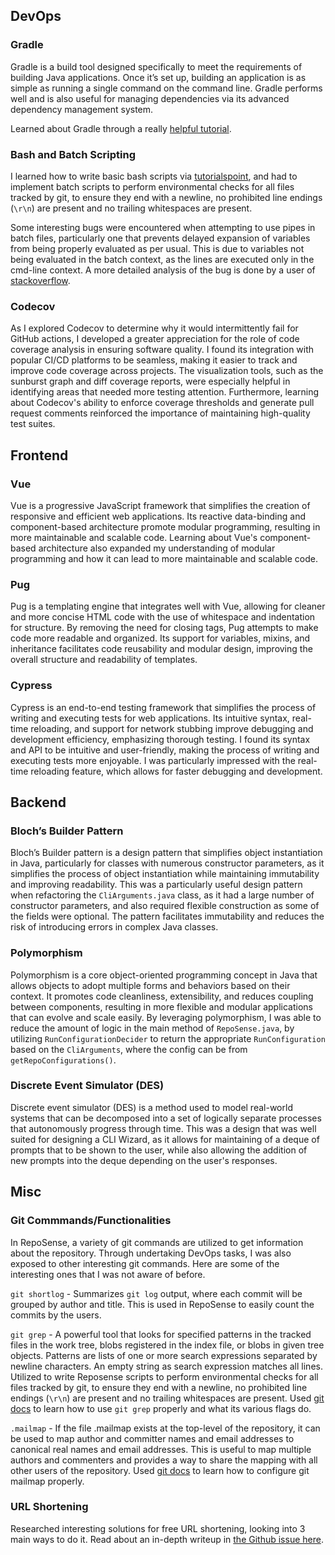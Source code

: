 <!--
	List the aspects you learned, and the resources you used to learn them, and a brief summary of each resource.
-->

## DevOps

### Gradle

Gradle is a build tool designed specifically to meet the requirements of building Java applications. Once it’s set up, building an application is as simple as running a single command on the command line. Gradle performs well and is also useful for managing dependencies via its advanced dependency management system.

Learned about Gradle through a really [helpful tutorial](https://tomgregory.com/gradle-tutorial-for-complete-beginners/).

### Bash and Batch Scripting

I learned how to write basic bash scripts via [tutorialspoint](https://www.tutorialspoint.com/batch_script/index.htm), and had to implement batch scripts to perform environmental checks for all files tracked by git, to ensure they end with a newline, no prohibited line endings (`\r\n`) are present and no trailing whitespaces are present.

Some interesting bugs were encountered when attempting to use pipes in batch files, particularly one that prevents delayed expansion of variables from being properly evaluated as per usual. This is due to variables not being evaluated in the batch context, as the lines are executed only in the cmd-line context. A more detailed analysis of the bug is done by a user of [stackoverflow](https://stackoverflow.com/questions/8192318/why-does-delayed-expansion-fail-when-inside-a-piped-block-of-code).

### Codecov

As I explored Codecov to determine why it would intermittently fail for GitHub actions, I developed a greater appreciation for the role of code coverage analysis in ensuring software quality. I found its integration with popular CI/CD platforms to be seamless, making it easier to track and improve code coverage across projects. The visualization tools, such as the sunburst graph and diff coverage reports, were especially helpful in identifying areas that needed more testing attention. Furthermore, learning about Codecov's ability to enforce coverage thresholds and generate pull request comments reinforced the importance of maintaining high-quality test suites.

## Frontend

### Vue

Vue is a progressive JavaScript framework that simplifies the creation of responsive and efficient web applications. Its reactive data-binding and component-based architecture promote modular programming, resulting in more maintainable and scalable code. Learning about Vue's component-based architecture also expanded my understanding of modular programming and how it can lead to more maintainable and scalable code.

### Pug

Pug is a templating engine that integrates well with Vue, allowing for cleaner and more concise HTML code with the use of whitespace and indentation for structure. By removing the need for closing tags, Pug attempts to make code more readable and organized. Its support for variables, mixins, and inheritance facilitates code reusability and modular design, improving the overall structure and readability of templates.

### Cypress

Cypress is an end-to-end testing framework that simplifies the process of writing and executing tests for web applications. Its intuitive syntax, real-time reloading, and support for network stubbing improve debugging and development efficiency, emphasizing thorough testing. I found its syntax and API to be intuitive and user-friendly, making the process of writing and executing tests more enjoyable. I was particularly impressed with the real-time reloading feature, which allows for faster debugging and development.

## Backend

### Bloch’s Builder Pattern

Bloch’s Builder pattern is a design pattern that simplifies object instantiation in Java, particularly for classes with numerous constructor parameters, as it simplifies the process of object instantiation while maintaining immutability and improving readability. This was a particularly useful design pattern when refactoring the `CliArguments.java` class, as it had a large number of constructor parameters, and also required flexible construction as some of the fields were optional. The pattern facilitates immutability and reduces the risk of introducing errors in complex Java classes.

### Polymorphism

Polymorphism is a core object-oriented programming concept in Java that allows objects to adopt multiple forms and behaviors based on their context. It promotes code cleanliness, extensibility, and reduces coupling between components, resulting in more flexible and modular applications that can evolve and scale easily. By leveraging polymorphism, I was able to reduce the amount of logic in the main method of `RepoSense.java`, by utilizing `RunConfigurationDecider` to return the appropriate `RunConfiguration` based on the `CliArguments`, where the config can be from `getRepoConfigurations()`.

### Discrete Event Simulator (DES)

Discrete event simulator (DES) is a method used to model real-world systems that can be decomposed into a set of logically separate processes that autonomously progress through time. This was a design that was well suited for designing a CLI Wizard, as it allows for maintaining of a deque of prompts that to be shown to the user, while also allowing the addition of new prompts into the deque depending on the user's responses.

## Misc

### Git Commmands/Functionalities

In RepoSense, a variety of git commands are utilized to get information about the repository. Through undertaking DevOps tasks, I was also exposed to other interesting git commands. Here are some of the interesting ones that I was not aware of before.

`git shortlog` - Summarizes `git log` output, where each commit will be grouped by author and title. This is used in RepoSense to easily count the commits by the users.

`git grep` - A powerful tool that looks for specified patterns in the tracked files in the work tree, blobs registered in the index file, or blobs in given tree objects. Patterns are lists of one or more search expressions separated by newline characters. An empty string as search expression matches all lines. Utilized to write Reposense scripts to perform environmental checks for all files tracked by git, to ensure they end with a newline, no prohibited line endings (`\r\n`) are present and no trailing whitespaces are present. Used [git docs](https://git-scm.com/docs/git-grep) to learn how to use `git grep` properly and what its various flags do.

`.mailmap` - If the file .mailmap exists at the top-level of the repository, it can be used to map author and committer names and email addresses to canonical real names and email addresses. This is useful to map multiple authors and commenters and provides a way to share the mapping with all other users of the repository. Used [git docs](https://git-scm.com/docs/git-grep) to learn how to configure git mailmap properly.

### URL Shortening

Researched interesting solutions for free URL shortening, looking into 3 main ways to do it. Read about an in-depth writeup in [the
Github issue here](https://github.com/reposense/RepoSense/issues/1898).
